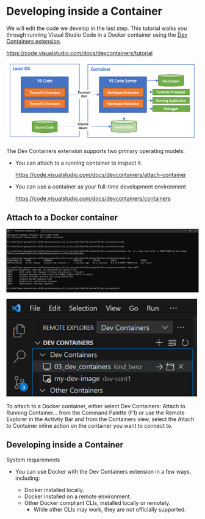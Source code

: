 # Developing inside a Container

We will edit the code we develop in the last step. 
This tutorial walks you through running Visual Studio Code in a Docker container using the [Dev Containers extension](https://marketplace.visualstudio.com/items?itemName=ms-vscode-remote.remote-containers).

https://code.visualstudio.com/docs/devcontainers/tutorial


<img alt="Architecture Containers" src="./architecture-containers.png" width="500px"></img>

The Dev Containers extension supports two primary operating models:

* You can attach to a running container to inspect it.
    
    https://code.visualstudio.com/docs/devcontainers/attach-container

* You can use a container as your full-time development environment
    
    https://code.visualstudio.com/docs/devcontainers/containers

## Attach to a Docker container

<img alt="Attach Container" src="./cmd1.png" width="1000px"></img>

<img alt="Attach Container" src="./attach-container.png" width="500px"></img>

To attach to a Docker container, either select Dev Containers: Attach to Running Container... from the Command Palette (F1) or use the Remote Explorer in the Activity Bar and from the Containers view, select the Attach to Container inline action on the container you want to connect to.

## Developing inside a Container

System requirements

* You can use Docker with the Dev Containers extension in a few ways, including:

    * Docker installed locally.
    * Docker installed on a remote environment.
    * Other Docker compliant CLIs, installed locally or remotely.
        * While other CLIs may work, they are not officially supported.
